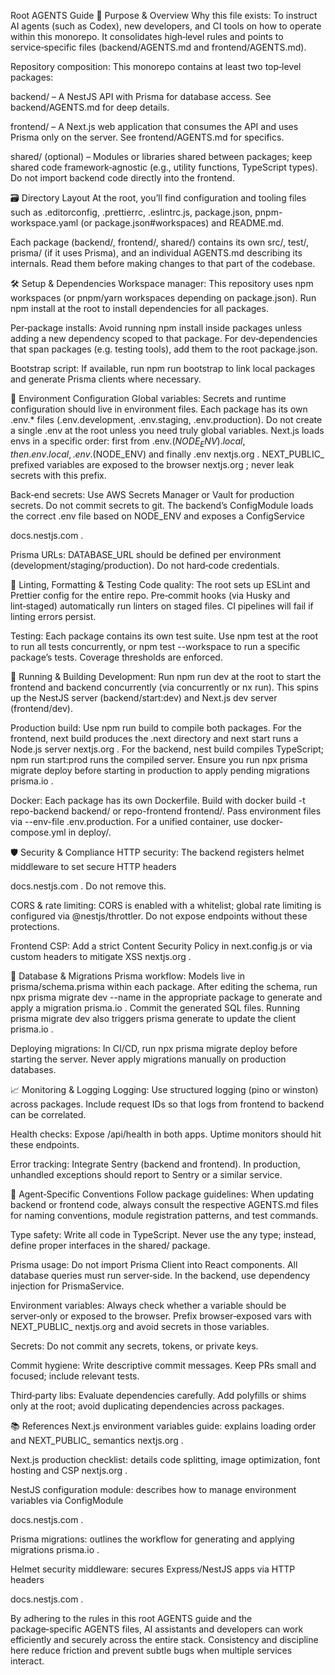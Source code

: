 <!-- This AGENTS.md file lives at the root of the monorepo and serves as the authoritative reference for AI agents, developers, and CI systems when working with this project. It aggregates and summarizes the rules and procedures defined in the backend and frontend AGENTS files and adds global guidance applicable across the entire codebase. Keep this file up to date whenever the repository structure or workflows change. -->
Root AGENTS Guide
🧭 Purpose & Overview
Why this file exists: To instruct AI agents (such as Codex), new
developers, and CI tools on how to operate within this monorepo. It
consolidates high‑level rules and points to service‑specific files
(backend/AGENTS.md and frontend/AGENTS.md).

Repository composition: This monorepo contains at least two
top‑level packages:

backend/ – A NestJS API with Prisma for database access. See
backend/AGENTS.md for deep details.

frontend/ – A Next.js web application that consumes the API and
uses Prisma only on the server. See frontend/AGENTS.md for
specifics.

shared/ (optional) – Modules or libraries shared between
packages; keep shared code framework‑agnostic (e.g., utility
functions, TypeScript types). Do not import backend code
directly into the frontend.

🗃 Directory Layout
At the root, you’ll find configuration and tooling files such as
.editorconfig, .prettierrc, .eslintrc.js, package.json,
pnpm-workspace.yaml (or package.json#workspaces) and README.md.

Each package (backend/, frontend/, shared/) contains its own
src/, test/, prisma/ (if it uses Prisma), and an individual
AGENTS.md describing its internals. Read them before making
changes to that part of the codebase.

🛠 Setup & Dependencies
Workspace manager: This repository uses npm workspaces (or
pnpm/yarn workspaces depending on package.json). Run npm install at the root to install dependencies for all packages.

Per‑package installs: Avoid running npm install inside
packages unless adding a new dependency scoped to that package. For
dev‑dependencies that span packages (e.g. testing tools), add them
to the root package.json.

Bootstrap script: If available, run npm run bootstrap to link
local packages and generate Prisma clients where necessary.

🌿 Environment Configuration
Global variables: Secrets and runtime configuration should live
in environment files. Each package has its own .env.* files
(.env.development, .env.staging, .env.production). Do not
create a single .env at the root unless you need truly global
variables. Next.js loads envs in a specific order: first from
.env.$(NODE_ENV).local, then .env.local, .env.$(NODE_ENV) and
finally .env
nextjs.org
. NEXT_PUBLIC_ prefixed
variables are exposed to the browser
nextjs.org
; never
leak secrets with this prefix.

Back‑end secrets: Use AWS Secrets Manager or Vault for
production secrets. Do not commit secrets to git. The backend’s
ConfigModule loads the correct .env file based on NODE_ENV
and exposes a ConfigService

docs.nestjs.com
.

Prisma URLs: DATABASE_URL should be defined per environment
(development/staging/production). Do not hard‑code credentials.

🧪 Linting, Formatting & Testing
Code quality: The root sets up ESLint and Prettier config for
the entire repo. Pre‑commit hooks (via Husky and lint‑staged)
automatically run linters on staged files. CI pipelines will fail
if linting errors persist.

Testing: Each package contains its own test suite. Use npm test at the root to run all tests concurrently, or npm test --workspace <pkg> to run a specific package’s tests. Coverage
thresholds are enforced.

🚀 Running & Building
Development: Run npm run dev at the root to start the
frontend and backend concurrently (via concurrently or nx run).
This spins up the NestJS server (backend/start:dev) and Next.js
dev server (frontend/dev).

Production build: Use npm run build to compile both
packages. For the frontend, next build produces the .next
directory and next start runs a Node.js server
nextjs.org
.
For the backend, nest build compiles TypeScript; npm run start:prod runs the compiled server. Ensure you run npx prisma migrate deploy before starting in production to apply pending
migrations
prisma.io
.

Docker: Each package has its own Dockerfile. Build with
docker build -t repo-backend backend/ or repo-frontend frontend/.
Pass environment files via --env-file .env.production. For a
unified container, use docker-compose.yml in deploy/.

🛡 Security & Compliance
HTTP security: The backend registers helmet middleware to
set secure HTTP headers

docs.nestjs.com
. Do not remove this.

CORS & rate limiting: CORS is enabled with a whitelist; global
rate limiting is configured via @nestjs/throttler. Do not expose
endpoints without these protections.

Frontend CSP: Add a strict Content Security Policy in
next.config.js or via custom headers to mitigate XSS
nextjs.org
.

🔄 Database & Migrations
Prisma workflow: Models live in prisma/schema.prisma within
each package. After editing the schema, run npx prisma migrate dev --name <change> in the appropriate package to generate and
apply a migration
prisma.io
. Commit the generated
SQL files. Running prisma migrate dev also triggers prisma generate to update the client
prisma.io
.

Deploying migrations: In CI/CD, run npx prisma migrate deploy
before starting the server. Never apply migrations manually on
production databases.

📈 Monitoring & Logging
Logging: Use structured logging (pino or winston) across
packages. Include request IDs so that logs from frontend to backend
can be correlated.

Health checks: Expose /api/health in both apps. Uptime
monitors should hit these endpoints.

Error tracking: Integrate Sentry (backend and frontend). In
production, unhandled exceptions should report to Sentry or a
similar service.

🤖 Agent‐Specific Conventions
Follow package guidelines: When updating backend or frontend
code, always consult the respective AGENTS.md files for naming
conventions, module registration patterns, and test commands.

Type safety: Write all code in TypeScript. Never use the any
type; instead, define proper interfaces in the shared/ package.

Prisma usage: Do not import Prisma Client into React components.
All database queries must run server‑side. In the backend, use
dependency injection for PrismaService.

Environment variables: Always check whether a variable should be
server‑only or exposed to the browser. Prefix browser‑exposed vars
with NEXT_PUBLIC_
nextjs.org
 and avoid secrets in
those variables.

Secrets: Do not commit any secrets, tokens, or private keys.

Commit hygiene: Write descriptive commit messages. Keep PRs
small and focused; include relevant tests.

Third‑party libs: Evaluate dependencies carefully. Add
polyfills or shims only at the root; avoid duplicating dependencies
across packages.

📚 References
Next.js environment variables guide: explains loading order and
NEXT_PUBLIC_ semantics
nextjs.org
.

Next.js production checklist: details code splitting, image
optimization, font hosting and CSP
nextjs.org
.

NestJS configuration module: describes how to manage
environment variables via ConfigModule

docs.nestjs.com
.

Prisma migrations: outlines the workflow for generating and
applying migrations
prisma.io
.

Helmet security middleware: secures Express/NestJS apps via
HTTP headers

docs.nestjs.com
.

By adhering to the rules in this root AGENTS guide and the
package‑specific AGENTS files, AI assistants and developers can work
efficiently and securely across the entire stack. Consistency and
discipline here reduce friction and prevent subtle bugs when multiple
services interact.